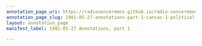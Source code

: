 ```yaml
---
annotation_page_uri: https://radiovenceremos.github.io/radio-venceremos-english/annotations/1981-05-27-annotations-part-1-canvas-1-political-context.json
annotation_page_slug: 1981-05-27-annotations-part-1-canvas-1-political-context
layout: annotation_page
manifest_label: 1981-05-27 Annotations, part 1

---
```

